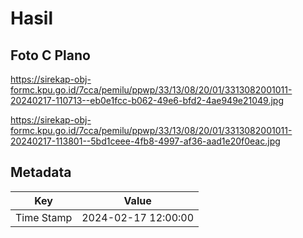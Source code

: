 # Hasil

## Foto C Plano

https://sirekap-obj-formc.kpu.go.id/7cca/pemilu/ppwp/33/13/08/20/01/3313082001011-20240217-110713--eb0e1fcc-b062-49e6-bfd2-4ae949e21049.jpg

https://sirekap-obj-formc.kpu.go.id/7cca/pemilu/ppwp/33/13/08/20/01/3313082001011-20240217-113801--5bd1ceee-4fb8-4997-af36-aad1e20f0eac.jpg


## Metadata

| Key        | Value               |
| ---------- | ------------------- |
| Time Stamp | 2024-02-17 12:00:00 |




